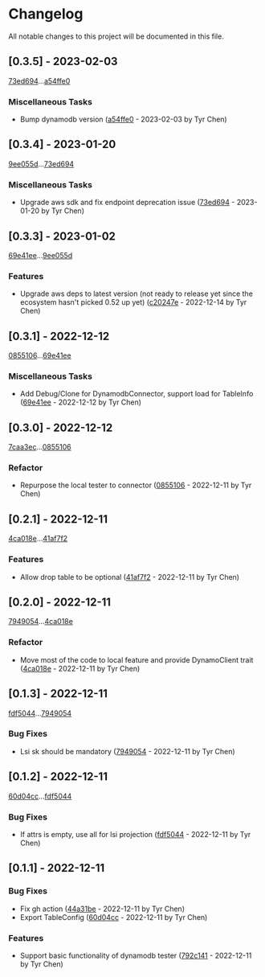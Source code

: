 # Changelog

All notable changes to this project will be documented in this file.

## [0.3.5] - 2023-02-03

[73ed694](73ed694daf8d04920a83eb3997ccc5655d9cccfa)...[a54ffe0](a54ffe0919bb00cfd1613569b717c2bbe21c0ff9)

### Miscellaneous Tasks

- Bump dynamodb version ([a54ffe0](a54ffe0919bb00cfd1613569b717c2bbe21c0ff9) - 2023-02-03 by Tyr Chen)

## [0.3.4] - 2023-01-20

[9ee055d](9ee055ddf4540040f0e43320c0f423bfea0e91ed)...[73ed694](73ed694daf8d04920a83eb3997ccc5655d9cccfa)

### Miscellaneous Tasks

- Upgrade aws sdk and fix endpoint deprecation issue ([73ed694](73ed694daf8d04920a83eb3997ccc5655d9cccfa) - 2023-01-20 by Tyr Chen)

## [0.3.3] - 2023-01-02

[69e41ee](69e41ee4a3ce8ef6408f0dfc8cd5a14a75c36fe8)...[9ee055d](9ee055ddf4540040f0e43320c0f423bfea0e91ed)

### Features

- Upgrade aws deps to latest version (not ready to release yet since the ecosystem hasn't picked 0.52 up yet) ([c20247e](c20247e6b21b5a8a68fda1446b88a129531af77f) - 2022-12-14 by Tyr Chen)

## [0.3.1] - 2022-12-12

[0855106](0855106aafc0ba8fe025dbdb726cbdd5cd7b47b9)...[69e41ee](69e41ee4a3ce8ef6408f0dfc8cd5a14a75c36fe8)

### Miscellaneous Tasks

- Add Debug/Clone for DynamodbConnector, support load for TableInfo ([69e41ee](69e41ee4a3ce8ef6408f0dfc8cd5a14a75c36fe8) - 2022-12-12 by Tyr Chen)

## [0.3.0] - 2022-12-12

[7caa3ec](7caa3ecb80942c68e4e98620ea208ce5a2489190)...[0855106](0855106aafc0ba8fe025dbdb726cbdd5cd7b47b9)

### Refactor

- Repurpose the local tester to connector ([0855106](0855106aafc0ba8fe025dbdb726cbdd5cd7b47b9) - 2022-12-11 by Tyr Chen)

## [0.2.1] - 2022-12-11

[4ca018e](4ca018ea460b5e803c2ce8eb70fec2903abd5227)...[41af7f2](41af7f23951fd1a335523961805b301f76447f25)

### Features

- Allow drop table to be optional ([41af7f2](41af7f23951fd1a335523961805b301f76447f25) - 2022-12-11 by Tyr Chen)

## [0.2.0] - 2022-12-11

[7949054](7949054a9b7f57f12489565d6185a4001f862b1e)...[4ca018e](4ca018ea460b5e803c2ce8eb70fec2903abd5227)

### Refactor

- Move most of the code to local feature and provide DynamoClient trait ([4ca018e](4ca018ea460b5e803c2ce8eb70fec2903abd5227) - 2022-12-11 by Tyr Chen)

## [0.1.3] - 2022-12-11

[fdf5044](fdf5044a3d0812fc4eb4290b90f084173ab179cb)...[7949054](7949054a9b7f57f12489565d6185a4001f862b1e)

### Bug Fixes

- Lsi sk should be mandatory ([7949054](7949054a9b7f57f12489565d6185a4001f862b1e) - 2022-12-11 by Tyr Chen)

## [0.1.2] - 2022-12-11

[60d04cc](60d04cca0eee440f3b90e76b9dca1a2ab5c52fc5)...[fdf5044](fdf5044a3d0812fc4eb4290b90f084173ab179cb)

### Bug Fixes

- If attrs is empty, use all for lsi projection ([fdf5044](fdf5044a3d0812fc4eb4290b90f084173ab179cb) - 2022-12-11 by Tyr Chen)

## [0.1.1] - 2022-12-11

### Bug Fixes

- Fix gh action ([44a31be](44a31be6824a5b0e4ed430625f489caa2363c804) - 2022-12-11 by Tyr Chen)
- Export TableConfig ([60d04cc](60d04cca0eee440f3b90e76b9dca1a2ab5c52fc5) - 2022-12-11 by Tyr Chen)

### Features

- Support basic functionality of dynamodb tester ([792c141](792c141c4555b53e47ef58786ee5b98557cfe92a) - 2022-12-11 by Tyr Chen)

<!-- generated by git-cliff -->
